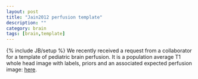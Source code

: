 ```yaml
---
layout: post
title: "Jain2012 perfusion template"
description: ""
category: brain 
tags: [brain,template]
---
```

{% include JB/setup %}
We recently received a request from a collaborator for a template of pediatric brain perfusion.  It is a population average T1 whole head image with labels, priors and an associated expected perfusion image: [here](http://stnava.github.io/Jain2012/).

